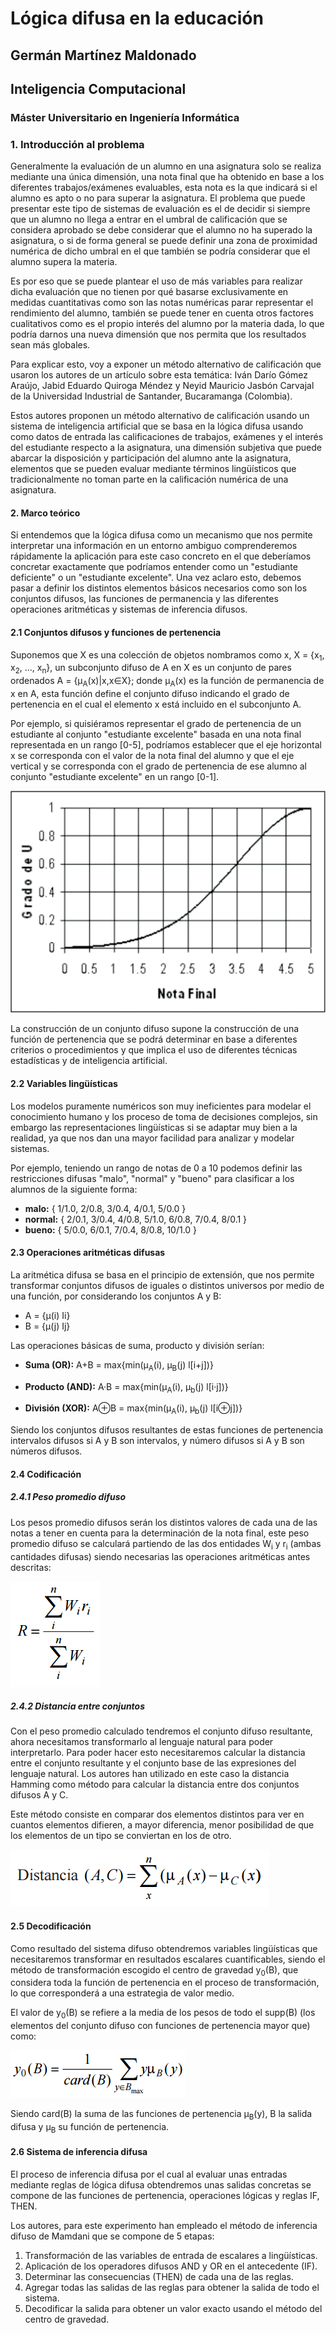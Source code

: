 # Lógica difusa en la educación

## Germán Martínez Maldonado
## Inteligencia Computacional
### Máster Universitario en Ingeniería Informática

### 1. Introducción al problema

Generalmente la evaluación de un alumno en una asignatura solo se realiza mediante una única dimensión, una nota final que ha obtenido en base a los diferentes trabajos/exámenes evaluables, esta nota es la que indicará si el alumno es apto o no para superar la asignatura. El problema que puede presentar este tipo de sistemas de evaluación es el de decidir si siempre que un alumno no llega a entrar en el umbral de calificación que se considera aprobado se debe considerar que el alumno no ha superado la asignatura, o si de forma general se puede definir una zona de proximidad numérica de dicho umbral en el que también se podría considerar que el alumno supera la materia.

Es por eso que se puede plantear el uso de más variables para realizar dicha evaluación que no tienen por qué basarse exclusivamente en medidas cuantitativas como son las notas numéricas parar representar el rendimiento del alumno, también se puede tener en cuenta otros factores cualitativos como es el propio interés del alumno por la materia dada, lo que podría darnos una nueva dimensión que nos permita que los resultados sean más globales.

Para explicar esto, voy a exponer un método alternativo de calificación que usaron los autores de un artículo sobre esta temática: Iván Darío Gómez Araújo, Jabid Eduardo Quiroga Méndez y Neyid Mauricio Jasbón Carvajal de la Universidad Industrial de Santander, Bucaramanga (Colombia).

Estos autores proponen un método alternativo de calificación usando un sistema de inteligencia artificial que se basa en la lógica difusa usando como datos de entrada las calificaciones de trabajos, exámenes y el interés del estudiante respecto a la asignatura, una dimensión subjetiva que puede abarcar la disposición y participación del alumno ante la asignatura, elementos que se pueden evaluar mediante términos lingüísticos que tradicionalmente no toman parte en la calificación numérica de una asignatura.

#### 2. Marco teórico

Si entendemos que la lógica difusa como un mecanismo que nos permite interpretar una información en un entorno ambiguo comprenderemos rápidamente la aplicación para este caso concreto en el que deberíamos concretar exactamente que podríamos entender como un "estudiante deficiente" o un "estudiante excelente". Una vez aclaro esto, debemos pasar a definir los distintos elementos básicos necesarios como son los conjuntos difusos, las funciones de permanencia y las diferentes operaciones aritméticas y sistemas de inferencia difusos.

#### 2.1 Conjuntos difusos y funciones de pertenencia

Suponemos que X es una colección de objetos nombramos como x, X = {x<sub>1</sub>, x<sub>2</sub>, ..., x<sub>n</sub>}, un subconjunto difuso de A en X es un conjunto de pares ordenados A = {µ<sub>A</sub>(x)|x,x∈X}; donde µ<sub>A</sub>(x) es la función de permanencia de x en A, esta función define el conjunto difuso indicando el grado de pertenencia en el cual el elemento x está incluido en el subconjunto A.

Por ejemplo, si quisiéramos representar el grado de pertenencia de un estudiante al conjunto "estudiante excelente" basada en una nota final representada en un rango [0-5], podríamos establecer que el eje horizontal x se corresponda con el valor de la nota final del alumno y que el eje vertical y se corresponda con el grado de pertenencia de ese alumno al conjunto "estudiante excelente" en un rango [0-1].

![graficaPertenencia](images/graficaPertenencia.png)

La construcción de un conjunto difuso supone la construcción de una función de pertenencia que se podrá determinar en base a diferentes criterios o procedimientos y que implica el uso de diferentes técnicas estadísticas y de inteligencia artificial.

#### 2.2 Variables lingüísticas

Los modelos puramente numéricos son muy ineficientes para modelar el conocimiento humano y los proceso de toma de decisiones complejos, sin embargo las representaciones lingüísticas si se adaptar muy bien a la realidad, ya que nos dan una mayor facilidad para analizar y modelar sistemas.

Por ejemplo, teniendo un rango de notas de 0 a 10 podemos definir las restricciones difusas "malo", "normal" y "bueno" para clasificar a los alumnos de la siguiente forma:

- **malo:** { 1/1.0, 2/0.8, 3/0.4, 4/0.1, 5/0.0 }
- **normal:** { 2/0.1, 3/0.4, 4/0.8, 5/1.0, 6/0.8, 7/0.4, 8/0.1 }
- **bueno:** { 5/0.0, 6/0.1, 7/0.4, 8/0.8, 10/1.0 }

#### 2.3 Operaciones aritméticas difusas

La aritmética difusa se basa en el principio de extensión, que nos permite transformar conjuntos difusos de iguales o distintos universos por medio de una función, por considerando los conjuntos A y B:

- A = {µ(i) Ii}
- B = {µ(j) Ij}

Las operaciones básicas de suma, producto y división serían:

- **Suma (OR):** A+B = max{min(µ<sub>A</sub>(i), µ<sub>B</sub>(j) l[i+j])}

- **Producto (AND):** A·B = max{min(µ<sub>A</sub>(i), µ<sub>b</sub>(j) l[i·j])}

- **División (XOR):** A⊕B = max{min(µ<sub>A</sub>(i), µ<sub>b</sub>(j) l[i⊕j])}

Siendo los conjuntos difusos resultantes de estas funciones de pertenencia intervalos difusos si A y B son intervalos, y número difusos si A y B son números difusos.

#### 2.4 Codificación

##### 2.4.1 Peso promedio difuso

Los pesos promedio difusos serán los distintos valores de cada una de las notas a tener en cuenta para la determinación de la nota final, este peso promedio difuso se calculará partiendo de las dos entidades W<sub>i</sub> y r<sub>i</sub> (ambas cantidades difusas) siendo necesarias las operaciones aritméticas antes descritas:

![promedio](images/promedio.png)

##### 2.4.2 Distancia entre conjuntos

Con el peso promedio calculado tendremos el conjunto difuso resultante, ahora necesitamos transformarlo al lenguaje natural para poder interpretarlo. Para poder hacer esto necesitaremos calcular la distancia entre el conjunto resultante y el conjunto base de las expresiones del lenguaje natural. Los autores han utilizado en este caso la distancia Hamming como método para calcular la distancia entre dos conjuntos difusos A y C.

Este método consiste en comparar dos elementos distintos para ver en cuantos elementos difieren, a mayor diferencia, menor posibilidad de que los elementos de un tipo se conviertan en los de otro.

![distancia](images/distancia.png)

#### 2.5 Decodificación

Como resultado del sistema difuso obtendremos variables lingüísticas que necesitaremos transformar en resultados escalares cuantificables, siendo el método de transformación escogido el centro de gravedad y<sub>0</sub>(B), que considera toda la función de pertenencia en el proceso de transformación, lo que corresponderá a una estrategia de valor medio.

El valor de y<sub>0</sub>(B) se refiere a la media de los pesos de todo el supp(B) (los elementos del conjunto difuso con funciones de pertenencia mayor que) como:

![centroGravedad](images/centroGravedad.png)

Siendo card(B) la suma de las funciones de pertenencia µ<sub>B</sub>(y), B la salida difusa y µ<sub>B</sub> su función de pertenencia.

#### 2.6 Sistema de inferencia difusa

El proceso de inferencia difusa por el cual al evaluar unas entradas mediante reglas de lógica difusa obtendremos unas salidas concretas se compone de las funciones de pertenencia, operaciones lógicas y reglas IF, THEN.

Los autores, para este experimento han empleado el método de inferencia difuso de Mamdani que se compone de 5 etapas:

1. Transformación de las variables de entrada de escalares a lingüísticas.
2. Aplicación de los operadores difusos AND y OR en el antecedente (IF).
3. Determinar las consecuencias (THEN) de cada una de las reglas.
4. Agregar todas las salidas de las reglas para obtener la salida de todo el sistema.
5. Decodificar la salida para obtener un valor exacto usando el método del centro de gravedad.
